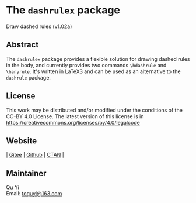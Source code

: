 # The `dashrulex` package
Draw dashed rules (v1.02a)

## Abstract
The `dashrulex` package provides a flexible solution for drawing dashed rules in the body, and currently provides two commands `\hdashrule` and `\hanyrule`. It's written in LaTeX3 and can be used as an alternative to the `dashrule` package.

## License
This work may be distributed and/or modified under the conditions of the CC-BY 4.0 License. The latest version of this license is in https://creativecommons.org/licenses/by/4.0/legalcode

## Website
| [Gitee](https://gitee.com/texno3/dashrulex) | [Github](https://github.com/texno3/dashrulex) | [CTAN](https://ctan.org/pkg/dashrulex) |

## Maintainer
Qu Yi<br/>
Email: toquyi@163.com